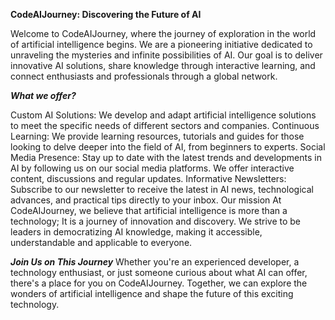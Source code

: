 **CodeAIJourney: Discovering the Future of AI**

Welcome to CodeAIJourney, where the journey of exploration in the world of artificial intelligence begins. We are a pioneering initiative dedicated to unraveling the mysteries and infinite possibilities of AI. Our goal is to deliver innovative AI solutions, share knowledge through interactive learning, and connect enthusiasts and professionals through a global network.

***What we offer?***

Custom AI Solutions: We develop and adapt artificial intelligence solutions to meet the specific needs of different sectors and companies.
Continuous Learning: We provide learning resources, tutorials and guides for those looking to delve deeper into the field of AI, from beginners to experts.
Social Media Presence: Stay up to date with the latest trends and developments in AI by following us on our social media platforms. We offer interactive content, discussions and regular updates.
Informative Newsletters: Subscribe to our newsletter to receive the latest in AI news, technological advances, and practical tips directly to your inbox.
Our mission
At CodeAIJourney, we believe that artificial intelligence is more than a technology; It is a journey of innovation and discovery. We strive to be leaders in democratizing AI knowledge, making it accessible, understandable and applicable to everyone.

***Join Us on This Journey***
Whether you're an experienced developer, a technology enthusiast, or just someone curious about what AI can offer, there's a place for you on CodeAIJourney. Together, we can explore the wonders of artificial intelligence and shape the future of this exciting technology.
